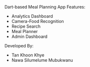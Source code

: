 Dart-based Meal Planning App
Features:
- Analytics Dashboard
- Camera-Food Recognition
- Recipe Search
- Meal Planner
- Admin Dashboard

Developed By:
- Tan Khoon Khye
- Nawa Silumelume Mubukwanu 

